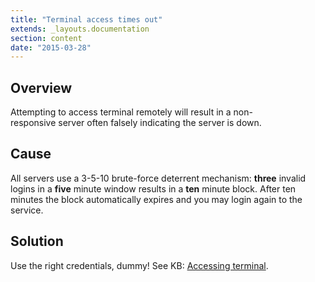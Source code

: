```yaml
---
title: "Terminal access times out"
extends: _layouts.documentation
section: content
date: "2015-03-28"
---
```


## Overview

Attempting to access terminal remotely will result in a non-responsive server often falsely indicating the server is down.

## Cause

All servers use a 3-5-10 brute-force deterrent mechanism: **three** invalid logins in a **five** minute window results in a **ten** minute block. After ten minutes the block automatically expires and you may login again to the service.

## Solution

Use the right credentials, dummy! See KB: [Accessing terminal](/docs/terminal/accessing-terminal/ "Accessing terminal").
